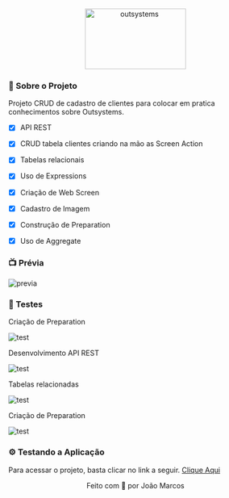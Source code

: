 <br/>
<p align="center">
  <img src="https://i.ibb.co/dBnfyLx/outsystems-vector-logo.png" alt="outsystems" width="200" height="120" /></a
</p>

### 📃 Sobre o Projeto

Projeto CRUD de cadastro de clientes para colocar em pratica conhecimentos sobre Outsystems.
- [x] API REST 
- [x] CRUD tabela clientes criando na mão as Screen Action
- [x] Tabelas relacionais
- [x] Uso de Expressions
- [x] Criação de Web Screen
- [x] Cadastro de Imagem
- [x] Construção de Preparation
- [x] Uso de Aggregate


### 📺 Prévia
![previa](img/home.gif)

### 🧪 Testes
Criação de Preparation

![test](https://i.ibb.co/QrfS73x/out1.jpg)

Desenvolvimento API REST

![test](https://i.ibb.co/P6GJJ4K/out2.jpg)

Tabelas relacionadas

![test](https://i.ibb.co/PCTCz3v/out4.jpg)

Criação de Preparation

![test](https://i.ibb.co/QrfS73x/out1.jpg)

### ⚙️ Testando a Aplicação
Para acessar o projeto, basta clicar no link a seguir.
[Clique Aqui](https://personal-1s0rwutw.outsystemscloud.com/Home/)



<p align="center">
Feito com 💛 por João Marcos
</p>